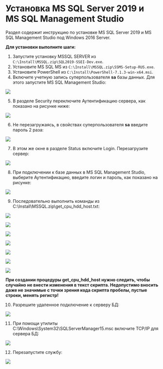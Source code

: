 # Установка MS SQL Server 2019 и MS SQL Management Studio

Раздел содержит инструкцию по установке MS SQL Server 2019 и MS SQL Management Studio под Windows 2016 Server. 

**Для установки выполните шаги:**

1. Запустите установку MSSQL SERVER из `C:\Install\MSSQL.zip\SQL2019-SSEI-Dev.exe`.
1. Установите MS SQL MS из `C:\Install\MSSQL.zip\SSMS-Setup-RUS.exe`.
1. Установите PowerShell из `C:\Install\PowerShell-7.1.3-win-x64.msi`.
1. Включите учетную запись суперпользователя **sa** базы данных. Для этого запустите MS SQL Management Studio:

![](<../../../.gitbook/assets/install-mssql-1.png>)

5. В разделе Security переключите Аутентификацию сервера, как показано на рисунке ниже:

![](<../../../.gitbook/assets/install-mssql-2.png>)

6. Не перезагружаясь, в свойствах суперпользователя **sa** введите пароль 2 раза:

![](<../../../.gitbook/assets/install-mssql-3.png>)

7. В этом же окне в разделе Status включите Login. Перезагрузите сервер:

![](<../../../.gitbook/assets/install-mssql-4.png>)

8.	При подключении к базе данных в MS SQL Management Studio, выберите Аутентификацию, введите логин и пароль, как показано на рисунке:

![](<../../../.gitbook/assets/install-mssql-5.png>)

9. Последовательно выполнить команды  из C:\Install\MSSQL.zip\get_cpu_hdd_host.txt:

![](<../../../.gitbook/assets/install-mssql-6.png>)

![](<../../../.gitbook/assets/install-mssql-7.png>)

![](<../../../.gitbook/assets/install-mssql-8.png>)

![](<../../../.gitbook/assets/install-mssql-9.png>)

![](<../../../.gitbook/assets/install-mssql-10.png>)

![](<../../../.gitbook/assets/install-mssql-11.png>)

![](<../../../.gitbook/assets/install-mssql-12.png>)

**При создании процедуры get_cpu_hdd_host нужно следить, чтобы случайно не внести изменения в текст скрипта. Недопустимо вносить даже не значимые с точки зрения кода скрипта пробелы, пустые строки, менять регистр!**

10.	Разрешите удаленное подключение к серверу БД:

![](<../../../.gitbook/assets/install-mssql-13.png>)

11. При помощи утилиты C:\Windows\System32\SQLServerManager15.msc включите TCP/IP для сервера БД:

![](<../../../.gitbook/assets/install-mssql-14.png>)

12. Перезапустите службу:

![](<../../../.gitbook/assets/install-mssql-15.png>)
